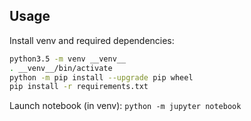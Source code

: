 
## Usage

Install venv and required dependencies:

```bash
python3.5 -m venv __venv__
. __venv__/bin/activate
python -m pip install --upgrade pip wheel
pip install -r requirements.txt 
```

Launch notebook (in venv): `python -m jupyter notebook`
